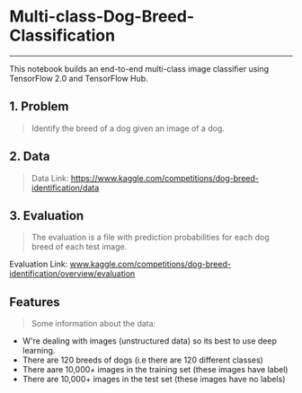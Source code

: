 # Multi-class-Dog-Breed-Classification
-------------------------------------------------------------------------------------------------------------------------------------------------------
This notebook builds an end-to-end multi-class image classifier using TensorFlow 2.0 and TensorFlow Hub.

 ## 1. Problem
 > Identify the breed of a dog given an image of a dog.

 ## 2. Data
 > Data Link: https://www.kaggle.com/competitions/dog-breed-identification/data

 ## 3. Evaluation
> The evaluation is a file with prediction probabilities for each dog breed of each test image.

Evaluation Link: www.kaggle.com/competitions/dog-breed-identification/overview/evaluation

## Features
> Some information about the data:
* W're dealing with images (unstructured data) so its best to use deep learning.
* There are 120 breeds of dogs (i.e there are 120 different classes)
* There aare 10,000+ images in the training set (these images have label)
* There are  10,000+ images in the test set (these images have no labels)
